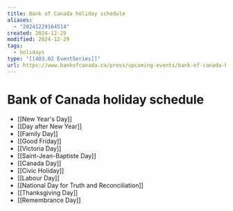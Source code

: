 ```yaml
---
title: Bank of Canada holiday schedule
aliases:
  - "20241229164514"
created: 2024-12-29
modified: 2024-12-29
tags:
  - holidays
type: "[[403.02 EventSeries]]"
url: https://www.bankofcanada.ca/press/upcoming-events/bank-of-canada-holiday-schedule/
---
```

# Bank of Canada holiday schedule
- [[New Year's Day]]
- [[Day after New Year]]
- [[Family Day]]
- [[Good Friday]]
- [[Victoria Day]]
- [[Saint-Jean-Baptiste Day]]
- [[Canada Day]]
- [[Civic Holiday]]
- [[Labour Day]]
- [[National Day for Truth and Reconciliation]]
- [[Thanksgiving Day]]
- [[Remembrance Day]]
